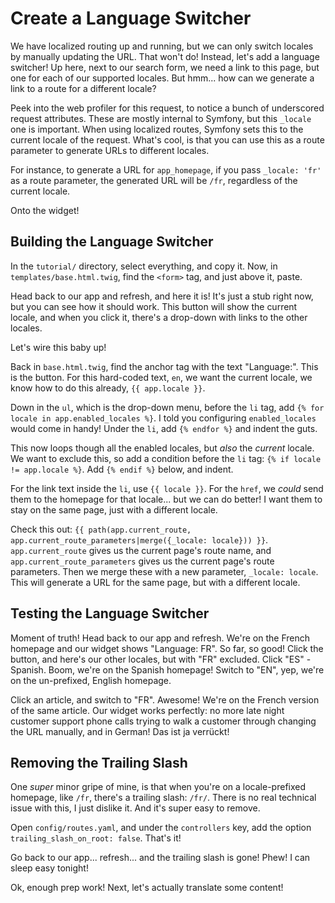 # Create a Language Switcher

We have localized routing up and running, but we can only switch locales
by manually updating the URL. That won't do! Instead, let's add a language switcher! Up here, next to our search form, we need a link to this page, but one for each of our supported locales. But hmm... how can we generate a link to a route for a different
locale?

Peek into the web profiler for this request, to notice a bunch of
underscored request attributes. These are mostly internal to Symfony, but this
`_locale` one is important. When using localized routes, Symfony sets this
to the current locale of the request. What's cool, is that you can use this
as a route parameter to generate URLs to different locales.

For instance, to generate a URL for `app_homepage`, if you pass `_locale: 'fr'`
as a route parameter, the generated URL will be `/fr`, regardless of the
current locale.

Onto the widget!

## Building the Language Switcher

In the `tutorial/` directory, select everything, and copy it. Now, in
`templates/base.html.twig`, find the `<form>` tag, and just above it,
paste.

Head back to our app and refresh, and here it is! It's just a stub right now,
but you can see how it should work. This button will show the current locale,
and when you click it, there's a drop-down with links to the other locales.

Let's wire this baby up!

Back in `base.html.twig`, find the anchor tag with the text "Language:". This
is the button. For this hard-coded text, `en`, we want the current locale,
we know how to do this already, `{{ app.locale }}`.

Down in the `ul`, which is the drop-down menu, before the `li` tag, add
`{% for locale in app.enabled_locales %}`. I told you configuring `enabled_locales`
would come in handy! Under the `li`, add `{% endfor %}` and indent the guts.

This now loops though all the enabled locales, but *also* the *current* locale.
We want to exclude this, so add a condition before the `li` tag:
`{% if locale != app.locale %}`. Add `{% endif %}` below, and indent.

For the link text inside the `li`, use `{{ locale }}`. For the `href`, we
*could* send them to the homepage for that locale... but we can do
better! I want them to stay on the same page, just with a different locale.

Check this out:
`{{ path(app.current_route, app.current_route_parameters|merge({_locale: locale})) }}`.
`app.current_route` gives us the current page's route name, and
`app.current_route_parameters` gives us the current page's route parameters.
Then we merge these with a new parameter, `_locale: locale`. This will
generate a URL for the same page, but with a different locale.

## Testing the Language Switcher

Moment of truth! Head back to our app and refresh. We're on the French
homepage and our widget shows "Language: FR". So far, so good! Click
the button, and here's our other locales, but with "FR" excluded. Click
"ES" - Spanish. Boom, we're on the Spanish homepage! Switch to
"EN", yep, we're on the un-prefixed, English homepage.

Click an article, and switch to "FR". Awesome! We're on the French version
of the same article. Our widget works perfectly: no more late night customer support phone calls trying to walk a customer through changing the URL manually, and in German! Das ist ja verrückt!

## Removing the Trailing Slash

One *super* minor gripe of mine, is that when you're on a locale-prefixed
homepage, like `/fr`, there's a trailing slash: `/fr/`. There is no real
technical issue with this, I just dislike it. And it's super easy to
remove.

Open `config/routes.yaml`, and under the `controllers` key, add the option
`trailing_slash_on_root: false`. That's it!

Go back to our app... refresh... and the trailing slash is gone! Phew!
I can sleep easy tonight!

Ok, enough prep work! Next, let's actually translate some content!

